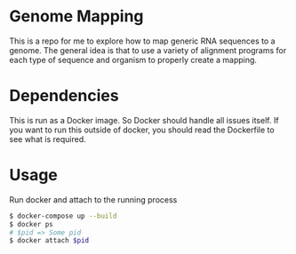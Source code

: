 # Genome Mapping

This is a repo for me to explore how to map generic RNA sequences to a genome.
The general idea is that to use a variety of alignment programs for each type
of sequence and organism to properly create a mapping.

# Dependencies

This is run as a Docker image. So Docker should handle all issues itself. If
you want to run this outside of docker, you should read the Dockerfile to see
what is required.


# Usage

Run docker and attach to the running process

```sh
$ docker-compose up --build
$ docker ps
# $pid => Some pid
$ docker attach $pid
```
